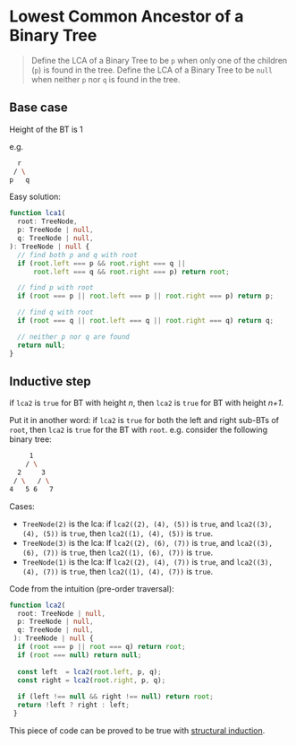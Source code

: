 # Lowest Common Ancestor of a Binary Tree

> Define the LCA of a Binary Tree to be `p` when only one of the children (`p`) is found in the tree.
> Define the LCA of a Binary Tree to be `null` when neither `p` nor `q` is found in the tree.

## Base case

Height of the BT is 1

e.g.

```bash
  r
 / \
p   q
```

Easy solution:

```ts
function lca1(
  root: TreeNode,
  p: TreeNode | null,
  q: TreeNode | null,
): TreeNode | null {
  // find both p and q with root
  if (root.left === p && root.right === q ||
      root.left === q && root.right === p) return root;

  // find p with root
  if (root === p || root.left === p || root.right === p) return p;

  // find q with root
  if (root === q || root.left === q || root.right === q) return q;

  // neither p nor q are found
  return null;
}
```

## Inductive step

if `lca2` is `true` for BT with height *n*,
then `lca2` is `true` for BT with height *n+1*.

Put it in another word: if `lca2` is `true` for both
the left and right sub-BTs of `root`, then `lca2`
is `true` for the BT with `root`.
e.g. consider the following binary tree:

```bash
     1
    / \
  2     3
 / \   / \
4   5 6   7
```

Cases:

* `TreeNode(2)` is the lca:
  if `lca2((2), (4), (5))` is `true`,
  and `lca2((3), (4), (5))` is `true`,
  then `lca2((1), (4), (5))` is `true`.
* `TreeNode(3)` is the lca:
  If `lca2((2), (6), (7))` is `true`,
  and `lca2((3), (6), (7))` is `true`,
  then `lca2((1), (6), (7))` is `true`.
* `TreeNode(1)` is the lca:
  If `lca2((2), (4), (7))` is `true`,
  and `lca2((3), (4), (7))` is `true`,
  then `lca2((1), (4), (7))` is `true`.

Code from the intuition (pre-order traversal):

```ts
function lca2(
  root: TreeNode | null,
  p: TreeNode | null,
  q: TreeNode | null,
 ): TreeNode | null {
  if (root === p || root === q) return root;
  if (root === null) return null;  
  
  const left  = lca2(root.left, p, q);
  const right = lca2(root.right, p, q);
   
  if (left !== null && right !== null) return root;
  return !left ? right : left;
 }
```

This piece of code can be proved to be true with [structural induction](https://en.wikipedia.org/wiki/Structural_induction).
